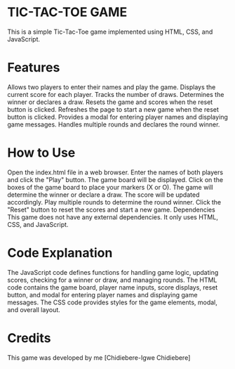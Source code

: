 # TIC-TAC-TOE GAME
This is a simple Tic-Tac-Toe game implemented using HTML, CSS, and JavaScript.

# Features
Allows two players to enter their names and play the game.
Displays the current score for each player.
Tracks the number of draws.
Determines the winner or declares a draw.
Resets the game and scores when the reset button is clicked.
Refreshes the page to start a new game when the reset button is clicked.
Provides a modal for entering player names and displaying game messages.
Handles multiple rounds and declares the round winner.


# How to Use
Open the index.html file in a web browser.
Enter the names of both players and click the "Play" button.
The game board will be displayed.
Click on the boxes of the game board to place your markers (X or O).
The game will determine the winner or declare a draw.
The score will be updated accordingly.
Play multiple rounds to determine the round winner.
Click the "Reset" button to reset the scores and start a new game.
Dependencies
This game does not have any external dependencies. It only uses HTML, CSS, and JavaScript.

 # Code Explanation
The JavaScript code defines functions for handling game logic, updating scores, checking for a winner or draw, and managing rounds.
The HTML code contains the game board, player name inputs, score displays, reset button, and modal for entering player names and displaying game messages.
The CSS code provides styles for the game elements, modal, and overall layout.

# Credits
This game was developed by me [Chidiebere-Igwe Chidiebere]
